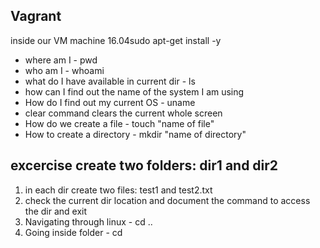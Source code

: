 ## Vagrant
inside our VM machine 16.04sudo apt-get install -y
- where am I - pwd
- who am I - whoami
- what do I have available in current dir - ls
- how can I find out the name of the system I am using
- How do I find out my current OS - uname
- clear command clears the current whole screen
- How do we create a file - touch "name of file"
- How to create a directory - mkdir "name of directory"

## excercise create two folders: dir1 and dir2
1. in each dir create two files: test1 and test2.txt
2. check the current dir location and document the command to access the dir and exit
3. Navigating through linux - cd .. 
4. Going inside folder - cd 
